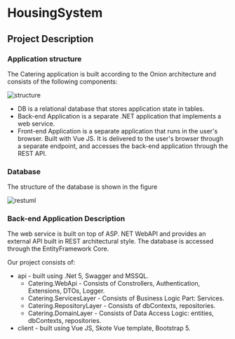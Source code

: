 # HousingSystem

## Project Description

### Application structure

The Catering application is built according to the Onion architecture and consists of the following components:

![structure](https://user-images.githubusercontent.com/84620072/136130919-a3110363-e78c-41d4-82f2-5363e65508ed.png)

- DB is a relational database that stores application state in tables.
- Back-end Application is a separate .NET application that implements a web service.
- Front-end Application is a separate application that runs in the user's browser. Built with Vue JS. It is delivered to the user's browser through a separate endpoint, and accesses the back-end application through the REST API.

### Database

The structure of the database is shown in the figure

![restuml](https://user-images.githubusercontent.com/84620072/136130715-6a3eb029-8f82-4e29-bb58-39ddfe121571.png)

### Back-end Application Description

The web service is built on top of ASP. NET WebAPI and provides an external API built in REST architectural style. The database is accessed through the EntityFramework Core.

Our project consists of:

- api - built using .Net 5, Swagger and MSSQL.
  - Catering.WebApi - Consists of Constrollers, Authentication, Extensions, DTOs, Logger.
  - Catering.ServicesLayer - Consists of Business Logic Part: Services.
  - Catering.RepositoryLayer - Consists of dbContexts, repositories.
  - Catering.DomainLayer - Consists of Data Access Logic: entities, dbContexts, repositories.
- client - built using Vue JS, Skote Vue template, Bootstrap 5.

